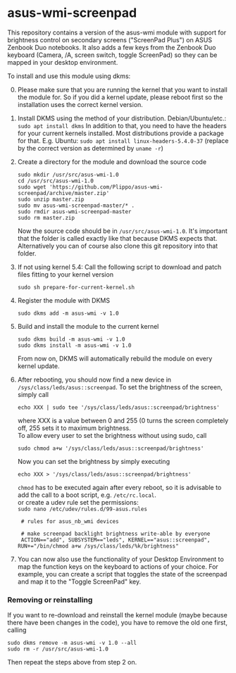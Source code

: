 # asus-wmi-screenpad
This repository contains a version of the asus-wmi module with support for brightness control on secondary screens ("ScreenPad Plus") on ASUS Zenbook Duo notebooks. It also adds a few keys from the Zenbook Duo keyboard (Camera, /A, screen switch, toggle ScreenPad) so they can be mapped in your desktop environment.

To install and use this module using dkms:

0. Please make sure that you are running the kernel that you want to install the module for. So if you did a kernel update, please reboot first so the installation uses the correct kernel version.

1. Install DKMS using the method of your distribution.
   Debian/Ubuntu/etc.: `sudo apt install dkms`
   In addition to that, you need to have the headers for your current kernels installed. Most distributions provide a package for that.
   E.g. Ubuntu: `sudo apt install linux-headers-5.4.0-37` (replace by the correct version as determined by `uname -r`)

2. Create a directory for the module and download the source code
   ```
   sudo mkdir /usr/src/asus-wmi-1.0
   cd /usr/src/asus-wmi-1.0
   sudo wget 'https://github.com/Plippo/asus-wmi-screenpad/archive/master.zip'
   sudo unzip master.zip
   sudo mv asus-wmi-screenpad-master/* .
   sudo rmdir asus-wmi-screenpad-master
   sudo rm master.zip
   ```
   Now the source code should be in `/usr/src/asus-wmi-1.0`. It's important that the folder is called exactly like that because DKMS expects that.
   Alternatively you can of course also clone this git repository into that folder.

3. If not using kernel 5.4: Call the following script to download and patch files fitting to your kernel version
   ```
   sudo sh prepare-for-current-kernel.sh
   ```

4. Register the module with DKMS
   ```
   sudo dkms add -m asus-wmi -v 1.0
   ```

5. Build and install the module to the current kernel
   ```
   sudo dkms build -m asus-wmi -v 1.0
   sudo dkms install -m asus-wmi -v 1.0
   ```
   From now on, DKMS will automatically rebuild the module on every kernel update.

6. After rebooting, you should now find a new device in `/sys/class/leds/asus::screenpad`.
   To set the brightness of the screen, simply call
   ```
   echo XXX | sudo tee '/sys/class/leds/asus::screenpad/brightness'
   ```
   where XXX is a value between 0 and 255 (0 turns the screen completely off, 255 sets it to maximum brightness.  
   To allow every user to set the brightness without using sudo, call
   ```
   sudo chmod a+w '/sys/class/leds/asus::screenpad/brightness'
   ```
   Now you can set the brightness by simply executing
   ```
   echo XXX > '/sys/class/leds/asus::screenpad/brightness'
   ```

   `chmod` has to be executed again after every reboot, so it is advisable to add the call to a boot script, e.g. `/etc/rc.local`.  
   or create a udev rule set the permissions:  
   `sudo nano /etc/udev/rules.d/99-asus.rules`
   ```
    # rules for asus_nb_wmi devices

    # make screenpad backlight brightness write-able by everyone
    ACTION=="add", SUBSYSTEM=="leds", KERNEL=="asus::screenpad", RUN+="/bin/chmod a+w /sys/class/leds/%k/brightness"
   ```
   <!--
   # make lightbar write-able by everyone
   ACTION=="add", SUBSYSTEM=="leds", KERNEL=="asus::lightbar", RUN+="/bin/chmod a+w /sys/class/leds/%k/brightness"
    -->


7. You can now also use the functionality of your Desktop Environment to map the function keys on the keyboard to actions of your choice.
   For example, you can create a script that toggles the state of the screenpad and map it to the "Toggle ScreenPad" key.

### Removing or reinstalling
If you want to re-download and reinstall the kernel module (maybe because there have been changes in the code), you have to remove the old one first, calling
```
sudo dkms remove -m asus-wmi -v 1.0 --all
sudo rm -r /usr/src/asus-wmi-1.0
```
Then repeat the steps above from step 2 on.
